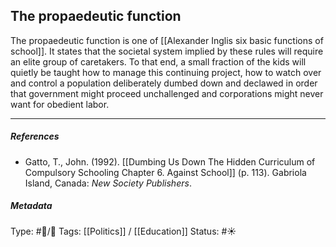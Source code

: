 ## The propaedeutic function  # 

The propaedeutic function is one of [[Alexander Inglis six basic functions of school]]. It states that the societal system implied by these rules will require an elite group of caretakers. To that end, a small fraction of the kids will quietly be taught how to manage this continuing project, how to watch over and control a population deliberately dumbed down and declawed in order that government might proceed unchallenged and corporations might never want for obedient labor.

___

##### References

- Gatto, T., John. (1992). [[Dumbing Us Down The Hidden Curriculum of Compulsory Schooling Chapter 6. Against School]] (p. 113). Gabriola Island, Canada: _New Society Publishers_. 

##### Metadata

Type: #🔵/🔵 
Tags: [[Politics]] / [[Education]]
Status: #☀️ 